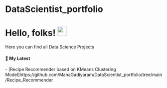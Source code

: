 # DataScientist_portfolio

# Hello, folks! <img src="https://raw.githubusercontent.com/MahaSwetha/MahaSwetha/master/wave.gif" width="30px">


Here you can find all Data Science Projects
<h4>📕 My Latest</h4>
<!-- BLOG-POST-LIST:START -->
- [Recipe Recommender based on KMeans Clustering Model]https://github.com/MahaGadiyaram/DataScientist_portfolio/tree/main/Recipe_Recommender

